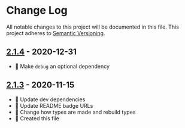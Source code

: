 # Change Log

All notable changes to this project will be documented in this file. This project adheres to [Semantic Versioning](http://semver.org/).

## [2.1.4](https://github.com/uttori/uttori-plugin-vm-recent-documents/compare/v2.1.3...v2.1.4) - 2020-12-31

- 🧰 Make `debug` an optional dependency

## [2.1.3](https://github.com/uttori/uttori-plugin-vm-recent-documents/compare/v2.1.2...v2.1.3) - 2020-11-15

- 🎁 Update dev dependencies
- 🎁 Update README badge URLs
- 🧰 Change how types are made and rebuild types
- 🧰 Created this file
